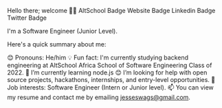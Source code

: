 
Hello there; welcome 👋🏾
AltSchool Badge Website Badge Linkedin Badge Twitter Badge

I'm a Software Engineer (Junior Level).

Here's a quick summary about me:

😊 Pronouns: He/him
💡 Fun fact: I'm currently studying backend engineering at AltSchool Africa School of Software Engineering Class of 2022.
🌱 I’m currently learning node.js
😊 I’m looking for help with open source projects, hackathons, internships, and entry-level opportunities.
💼 Job interests: Software Engineer (Intern or Junior level).
📫 You can view my resume and contact me by emailing jesseswags@gmail.com.
